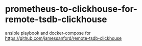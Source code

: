 # prometheus-to-clickhouse-for-remote-tsdb-clickhouse
ansible playbook and docker-compose for https://github.com/jamessanford/remote-tsdb-clickhouse
